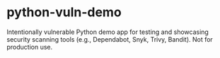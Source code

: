 # python-vuln-demo
Intentionally vulnerable Python demo app for testing and showcasing security scanning tools (e.g., Dependabot, Snyk, Trivy, Bandit). Not for production use.
